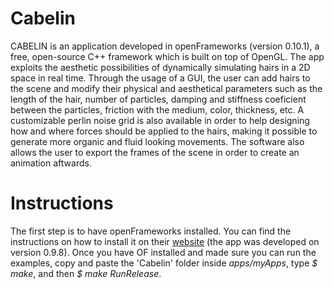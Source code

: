 # Cabelin

CABELIN is an application developed in openFrameworks (version 0.10.1), a free, open-source C++ framework which is built on top of OpenGL. The app exploits the aesthetic possibilities of dynamically simulating hairs in a 2D space in real time. Through the usage of a GUI, the user can add hairs to the scene and modify their physical and aesthetical parameters such as the length of the hair, number of particles, damping and stiffness coeficient between the particles, friction with the medium, color, thickness, etc. A customizable perlin noise grid is also available in order to help designing how and where forces should be applied to the hairs, making it possible to generate more organic and fluid looking movements. The software also allows the user to export the frames of the scene in order to create an animation aftwards.

# Instructions

The first step is to have openFrameworks installed. You can find the instructions on how to install it on their [website](https://openframeworks.cc/download/) (the app was developed on version 0.9.8). Once you have OF installed and made sure you can run the examples, copy and paste the 'Cabelin' folder inside *apps/myApps*, type *$ make*, and then *$ make RunRelease*.


